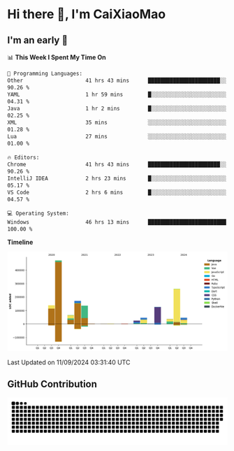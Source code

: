 # Hi there 👋, I'm CaiXiaoMao

## I'm an early 🐤
<!--START_SECTION:waka-->
📊 **This Week I Spent My Time On** 

```text
💬 Programming Languages: 
Other                    41 hrs 43 mins      ███████████████████████░░   90.26 % 
YAML                     1 hr 59 mins        █░░░░░░░░░░░░░░░░░░░░░░░░   04.31 % 
Java                     1 hr 2 mins         █░░░░░░░░░░░░░░░░░░░░░░░░   02.25 % 
XML                      35 mins             ░░░░░░░░░░░░░░░░░░░░░░░░░   01.28 % 
Lua                      27 mins             ░░░░░░░░░░░░░░░░░░░░░░░░░   01.00 % 

🔥 Editors: 
Chrome                   41 hrs 43 mins      ███████████████████████░░   90.26 % 
IntelliJ IDEA            2 hrs 23 mins       █░░░░░░░░░░░░░░░░░░░░░░░░   05.17 % 
VS Code                  2 hrs 6 mins        █░░░░░░░░░░░░░░░░░░░░░░░░   04.57 % 

💻 Operating System: 
Windows                  46 hrs 13 mins      █████████████████████████   100.00 % 
```

**Timeline**

![Lines of Code chart](https://raw.githubusercontent.com/caixiaomao/caixiaomao/main/assets/bar_graph.png)


 Last Updated on 11/09/2024 03:31:40 UTC
<!--END_SECTION:waka-->

## GitHub Contribution
<picture>
  <source media="(prefers-color-scheme: dark)" srcset="/dist/snake/github-contribution-grid-snake-dark.svg" />
  <source media="(prefers-color-scheme: light)" srcset="/dist/snake/github-contribution-grid-snake.svg" />
  <img alt="github contribution grid snake animation" src="/dist/snake/github-contribution-grid-snake.svg" />
</picture>
